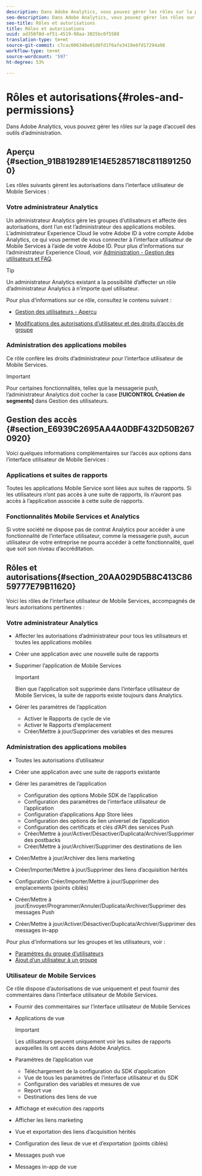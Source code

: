 ```yaml
---
description: Dans Adobe Analytics, vous pouvez gérer les rôles sur la page d’accueil des outils d’administration.
seo-description: Dans Adobe Analytics, vous pouvez gérer les rôles sur la page d’accueil des outils d’administration.
seo-title: Rôles et autorisations
title: Rôles et autorisations
uuid: ad350f8d-ef51-4519-98aa-3025bc0f5588
translation-type: tm+mt
source-git-commit: c7cac006340e01d0fd1f6afe3419e6fd17294a98
workflow-type: tm+mt
source-wordcount: '597'
ht-degree: 53%

---
```



# Rôles et autorisations{#roles-and-permissions}

Dans Adobe Analytics, vous pouvez gérer les rôles sur la page d’accueil des outils d’administration.

## Aperçu {#section_91B8192891E14E5285718C8118912500}

Les rôles suivants gèrent les autorisations dans l’interface utilisateur de Mobile Services :

### Votre administrateur Analytics

Un administrateur Analytics gère les groupes d’utilisateurs et affecte des autorisations, dont l’un est l’administrateur des applications mobiles. L’administrateur Experience Cloud lie votre Adobe ID à votre compte Adobe Analytics, ce qui vous permet de vous connecter à l’interface utilisateur de Mobile Services à l’aide de votre Adobe ID. Pour plus d’informations sur l’administrateur Experience Cloud, voir [Administration - Gestion des utilisateurs et FAQ](https://docs.adobe.com/content/help/fr-FR/core-services/interface/manage-users-and-products/admin-getting-started.html).

>[!TIP]
>
>Un administrateur Analytics existant a la possibilité d’affecter un rôle d’administrateur Analytics à n’importe quel utilisateur.

Pour plus d’informations sur ce rôle, consultez le contenu suivant :

* [Gestion des utilisateurs - Aperçu](https://docs.adobe.com/content/help/fr-FR/analytics/admin/user-product-management/user-management/users.html)

* [Modifications des autorisations d’utilisateur et des droits d’accès de groupe](https://docs.adobe.com/content/help/fr-FR/analytics/admin/user-product-management/user-management/permissions-changes.html)

### Administration des applications mobiles

Ce rôle confère les droits d’administrateur pour l’interface utilisateur de Mobile Services.

>[!IMPORTANT]
>
>Pour certaines fonctionnalités, telles que la messagerie push, l’administrateur Analytics doit cocher la case **[!UICONTROL Création de segments]** dans Gestion des utilisateurs.

## Gestion des accès {#section_E6939C2695AA4A0DBF432D50B2670920}

Voici quelques informations complémentaires sur l’accès aux options dans l’interface utilisateur de Mobile Services :

### Applications et suites de rapports

Toutes les applications Mobile Service sont liées aux suites de rapports. Si les utilisateurs n’ont pas accès à une suite de rapports, ils n’auront pas accès à l’application associée à cette suite de rapports.

### Fonctionnalités Mobile Services et Analytics

Si votre société ne dispose pas de contrat Analytics pour accéder à une fonctionnalité de l’interface utilisateur, comme la messagerie push, aucun utilisateur de votre entreprise ne pourra accéder à cette fonctionnalité, quel que soit son niveau d’accréditation.

## Rôles et autorisations{#section_20AA029D5B8C413C8659777E79B11620}

Voici les rôles de l’interface utilisateur de Mobile Services, accompagnés de leurs autorisations pertinentes :

### Votre administrateur Analytics

* Affecter les autorisations d’administrateur pour tous les utilisateurs et toutes les applications mobiles
* Créer une application avec une nouvelle suite de rapports
* Supprimer l’application de Mobile Services

   >[!IMPORTANT]
   >
   >Bien que l’application soit supprimée dans l’interface utilisateur de Mobile Services, la suite de rapports existe toujours dans Analytics.

* Gérer les paramètres de l’application

   * Activer le Rapports de cycle de vie
   * Activer le Rapports d&#39;emplacement
   * Créer/Mettre à jour/Supprimer des variables et des mesures

### Administration des applications mobiles

* Toutes les autorisations d’utilisateur
* Créer une application avec une suite de rapports existante
* Gérer les paramètres de l’application

   * Configuration des options Mobile SDK de l’application
   * Configuration des paramètres de l’interface utilisateur de l’application
   * Configuration d’applications App Store liées
   * Configuration des options de lien universel de l’application
   * Configuration des certificats et clés d’API des services Push
   * Créer/Mettre à jour/Activer/Désactiver/Duplicata/Archiver/Supprimer des postbacks
   * Créer/Mettre à jour/Archiver/Supprimer des destinations de lien

* Créer/Mettre à jour/Archiver des liens marketing
* Créer/Importer/Mettre à jour/Supprimer des liens d’acquisition hérités
* Configuration Créer/Importer/Mettre à jour/Supprimer des emplacements (points ciblés)
* Créer/Mettre à jour/Envoyer/Programmer/Annuler/Duplicata/Archiver/Supprimer des messages Push
* Créer/Mettre à jour/Activer/Désactiver/Duplicata/Archiver/Supprimer des messages in-app

Pour plus d’informations sur les groupes et les utilisateurs, voir :

* [Paramètres du groupe d’utilisateurs](https://docs.adobe.com/content/help/fr-FR/analytics/admin/user-product-management/user-groups/groups.html)
* [Ajout d’un utilisateur à un groupe](https://docs.adobe.com/content/help/fr-FR/analytics/admin/user-product-management/user-management/t-add-user-to-group.html)

### Utilisateur de Mobile Services

Ce rôle dispose d’autorisations de vue uniquement et peut fournir des commentaires dans l’interface utilisateur de Mobile Services.

* Fournir des commentaires sur l’interface utilisateur de Mobile Services
* Applications de vue

   >[!IMPORTANT]
   >
   >Les utilisateurs peuvent uniquement voir les suites de rapports auxquelles ils ont accès dans Adobe Analytics.

* Paramètres de l’application vue

   * Téléchargement de la configuration du SDK d’application
   * Vue de tous les paramètres de l’interface utilisateur et du SDK
   * Configuration des variables et mesures de vue
   * Report vue
   * Destinations des liens de vue

* Affichage et exécution des rapports
* Afficher les liens marketing
* Vue et exportation des liens d’acquisition hérités
* Configuration des lieux de vue et d’exportation (points ciblés)
* Messages push vue
* Messages in-app de vue
